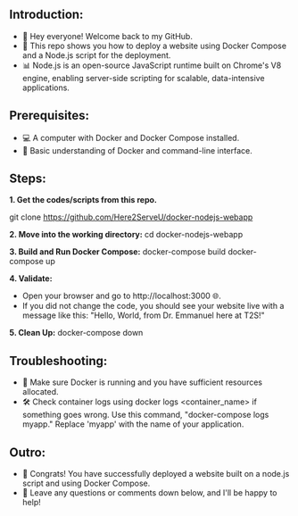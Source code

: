 ## Introduction:

* 👋 Hey everyone! Welcome back to my GitHub.
* 🎥 This repo shows you how to deploy a website using Docker Compose and a Node.js script for the deployment.
* 📊 Node.js is an open-source JavaScript runtime built on Chrome's V8 engine, enabling server-side scripting for scalable, data-intensive applications.

## Prerequisites:
* 💻 A computer with Docker and Docker Compose installed.
* 📁 Basic understanding of Docker and command-line interface.

## Steps:
**1. Get the codes/scripts from this repo.**

git clone https://github.com/Here2ServeU/docker-nodejs-webapp

**2. Move into the working directory:**
cd docker-nodejs-webapp  

**3. Build and Run Docker Compose:**
docker-compose build
docker-compose up

**4. Validate:**
* Open your browser and go to http://localhost:3000 🌐.
* If you did not change the code, you should see your website live with a message like this: "Hello, World, from Dr. Emmanuel here at T2S!"

**5. Clean Up:**
docker-compose down

## Troubleshooting:
* 🚨 Make sure Docker is running and you have sufficient resources allocated.
* 🛠️ Check container logs using docker logs <container_name> if something goes wrong. Use this command, "docker-compose logs myapp." Replace 'myapp' with the name of your application. 


## Outro:
* 🎉 Congrats! You have successfully deployed a website built on a node.js script and using Docker Compose.
* 💬 Leave any questions or comments down below, and I'll be happy to help!
